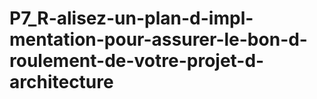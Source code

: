 # P7_R-alisez-un-plan-d-impl-mentation-pour-assurer-le-bon-d-roulement-de-votre-projet-d-architecture

